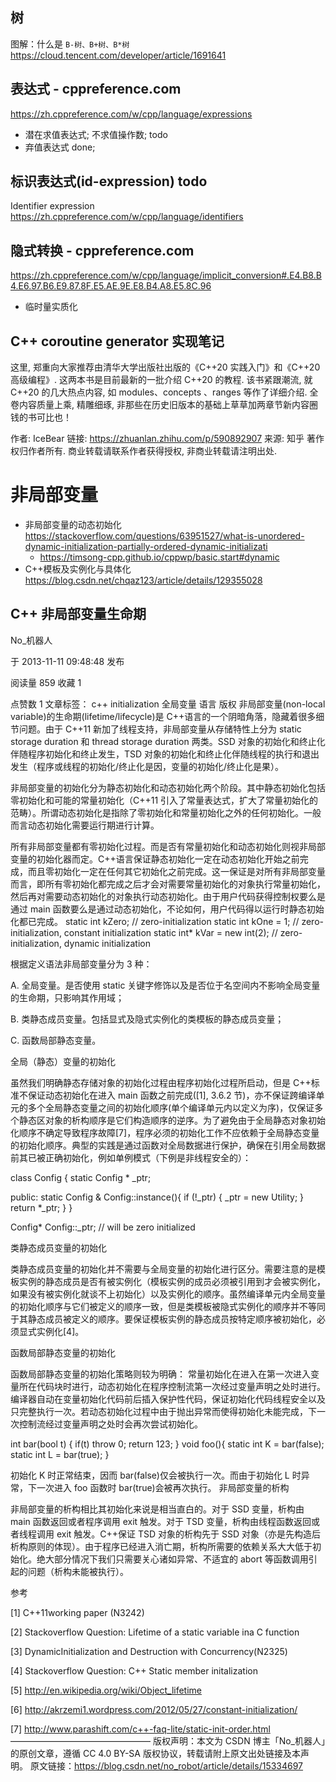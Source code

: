 ## 树

图解：什么是 `B-树、B+树、B*树`
https://cloud.tencent.com/developer/article/1691641

## 表达式 - cppreference.com

https://zh.cppreference.com/w/cpp/language/expressions

- 潜在求值表达式; 不求值操作数; todo
- 弃值表达式 done;

## 标识表达式(id-expression) todo

Identifier expression
https://zh.cppreference.com/w/cpp/language/identifiers

## 隐式转换 - cppreference.com

https://zh.cppreference.com/w/cpp/language/implicit_conversion#.E4.B8.B4.E6.97.B6.E9.87.8F.E5.AE.9E.E8.B4.A8.E5.8C.96

- 临时量实质化

## C++ coroutine generator 实现笔记

这里, 郑重向大家推荐由清华大学出版社出版的《C++20 实践入门》和《C++20 高级编程》. 这两本书是目前最新的一批介绍 C++20 的教程. 该书紧跟潮流, 就 C++20 的几大热点内容, 如 modules、concepts 、ranges 等作了详细介绍. 全卷内容质量上乘, 精雕细琢, 非那些在历史旧版本的基础上草草加两章节新内容圈钱的书可比也！

作者: IceBear
链接: https://zhuanlan.zhihu.com/p/590892907
来源: 知乎
著作权归作者所有. 商业转载请联系作者获得授权, 非商业转载请注明出处.

# 非局部变量

- 非局部变量的动态初始化 https://stackoverflow.com/questions/63951527/what-is-unordered-dynamic-initialization-partially-ordered-dynamic-initializati
  - https://timsong-cpp.github.io/cppwp/basic.start#dynamic
- C++模板及实例化与具体化 https://blog.csdn.net/chqaz123/article/details/129355028

## C++ 非局部变量生命期

No\_机器人

于 2013-11-11 09:48:48 发布

阅读量 859
收藏 1

点赞数 1
文章标签： c++ initialization 全局变量 语言
版权
非局部变量(non-local variable)的生命期(lifetime/lifecycle)是 C++语言的一个阴暗角落，隐藏着很多细节问题。由于 C++11 新加了线程支持，非局部变量从存储特性上分为 static storage duration 和 thread storage duration 两类。SSD 对象的初始化和终止化伴随程序初始化和终止发生，TSD 对象的初始化和终止化伴随线程的执行和退出发生（程序或线程的初始化/终止化是因，变量的初始化/终止化是果）。

非局部变量的初始化分为静态初始化和动态初始化两个阶段。其中静态初始化包括零初始化和可能的常量初始化（C++11 引入了常量表达式，扩大了常量初始化的范畴）。所谓动态初始化是指除了零初始化和常量初始化之外的任何初始化。一般而言动态初始化需要运行期进行计算。

所有非局部变量都有零初始化过程。而是否有常量初始化和动态初始化则视非局部变量的初始化器而定。C++语言保证静态初始化一定在动态初始化开始之前完成，而且零初始化一定在任何其它初始化之前完成。这一保证是对所有非局部变量而言，即所有零初始化都完成之后才会对需要常量初始化的对象执行常量初始化，然后再对需要动态初始化的对象执行动态初始化。由于用户代码获得控制权要么是通过 main 函数要么是通过动态初始化，不论如何，用户代码得以运行时静态初始化都已完成。
static int kZero; // zero-initialization
static int kOne = 1; // zero-initialization, constant initialization
static int\* kVar = new int(2); // zero-initialization, dynamic initialization

根据定义语法非局部变量分为 3 种：

A. 全局变量。是否使用 static 关键字修饰以及是否位于名空间内不影响全局变量的生命期，只影响其作用域；

B. 类静态成员变量。包括显式及隐式实例化的类模板的静态成员变量；

C. 函数局部静态变量。

全局（静态）变量的初始化

虽然我们明确静态存储对象的初始化过程由程序初始化过程所启动，但是 C++标准不保证动态初始化在进入 main 函数之前完成([1], 3.6.2 节)，亦不保证跨编译单元的多个全局静态变量之间的初始化顺序(单个编译单元内以定义为序)，仅保证多个静态区对象的析构顺序是它们构造顺序的逆序。为了避免由于全局静态对象初始化顺序不确定导致程序故障[7]，程序必须的初始化工作不应依赖于全局静态变量的初始化顺序。典型的实践是通过函数对全局数据进行保护，确保在引用全局数据前其已被正确初始化，例如单例模式（下例是非线程安全的）：

class Config
{
static Config \* \_ptr;

public:
static Config & Config::instance(){
if (!\_ptr) {
\_ptr = new Utility;
}
return \*\_ptr;
}
}

Config\* Config::\_ptr; // will be zero initialized

类静态成员变量的初始化

类静态成员变量的初始化并不需要与全局变量的初始化进行区分。需要注意的是模板实例的静态成员是否有被实例化（模板实例的成员必须被引用到才会被实例化，如果没有被实例化就谈不上初始化）以及实例化的顺序。虽然编译单元内全局变量的初始化顺序与它们被定义的顺序一致，但是类模板被隐式实例化的顺序并不等同于其静态成员被定义的顺序。要保证模板实例的静态成员按特定顺序被初始化，必须显式实例化[4]。

函数局部静态变量的初始化

函数局部静态变量的初始化策略则较为明确： 常量初始化在进入在第一次进入变量所在代码块时进行，动态初始化在程序控制流第一次经过变量声明之处时进行。编译器自动在变量初始化代码前后插入保护性代码，保证初始化代码线程安全以及只完整执行一次。若动态初始化过程中由于抛出异常而使得初始化未能完成，下一次控制流经过变量声明之处时会再次尝试初始化。

int bar(bool t) { if(t) throw 0; return 123; }
void foo(){
static int K = bar(false);
static int L = bar(true);
}

初始化 K 时正常结束，因而 bar(false)仅会被执行一次。而由于初始化 L 时异常，下一次进入 foo 函数时 bar(true)会被再次执行。
非局部变量的析构

非局部变量的析构相比其初始化来说是相当直白的。对于 SSD 变量，析构由 main 函数返回或者程序调用 exit 触发。对于 TSD 变量，析构由线程函数返回或者线程调用 exit 触发。C++保证 TSD 对象的析构先于 SSD 对象（亦是先构造后析构原则的体现）。由于程序已经进入消亡期，析构所需要的依赖关系大大低于初始化。绝大部分情况下我们只需要关心诸如异常、不适宜的 abort 等函数调用引起的问题（析构未能被执行）。

参考

[1] C++11working paper (N3242)

[2] Stackoverflow Question: Lifetime of a static variable ina C function

[3] DynamicInitialization and Destruction with Concurrency(N2325)

[4] Stackoverflow Question: C++ Static member initalization

[5] http://en.wikipedia.org/wiki/Object_lifetime

[6] http://akrzemi1.wordpress.com/2012/05/27/constant-initialization/

[7] http://www.parashift.com/c++-faq-lite/static-init-order.html
————————————————
版权声明：本文为 CSDN 博主「No\_机器人」的原创文章，遵循 CC 4.0 BY-SA 版权协议，转载请附上原文出处链接及本声明。
原文链接：https://blog.csdn.net/no_robot/article/details/15334697
